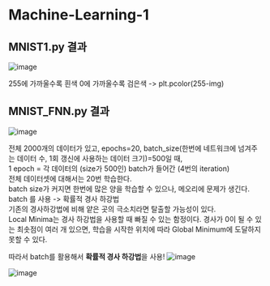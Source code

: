 # Machine-Learning-1

## MNIST1.py 결과
![image](https://user-images.githubusercontent.com/24853452/103199244-c4db6280-492d-11eb-8258-c49f9bfbb427.png)

255에 가까울수록 흰색
0에 가까울수록 검은색
-> plt.pcolor(255-img)

## MNIST_FNN.py 결과
![image](https://user-images.githubusercontent.com/24853452/103203660-c2323a80-4938-11eb-93fb-5484efb426e4.png)

전체 2000개의 데이터가 있고, epochs=20, batch_size(한번에 네트워크에 넘겨주는 데이터 수, 1회 갱신에 사용하는 데이터 크기)=500일 때, <br/>
1 epoch = 각 데이터의 (size가 500인) batch가 들어간 (4번의 iteration) <br/>
전체 데이터셋에 대해서는 20번 학습한다. <br/>
batch size가 커지면 한번에 많은 양을 학습할 수 있으나, 메오리에 문제가 생긴다. <br/>
batch 를 사용 -> 확률적 경사 하강법 <br/>
기존의 경사하강법에 비해 얕은 곳의 극소치라면 탈출할 가능성이 있다. <br/>
Local Minima는 경사 하강법을 사용할 때 빠질 수 있는 함정이다. 경사가 0이 될 수 있는 최솟점이 여러 개 있으면, 학습을 시작한 위치에 따라 Global Minimum에 도달하지 못할 수 있다. <br/> 


따라서 batch를 활용해서 **확률적 경사 하강법**을 사용!
![image](https://user-images.githubusercontent.com/24853452/103201675-d58ed700-4933-11eb-9bb4-d6c7208efc5f.png)

![image](https://user-images.githubusercontent.com/24853452/103201754-040cb200-4934-11eb-97c0-ba199782167b.png)
